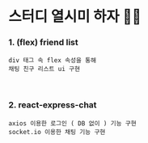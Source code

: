 # 스터디 열시미 하자 🙌🏻
 ### 1. (flex) friend list
```
div 태그 속 flex 속성을 통해 
채팅 친구 리스트 ui 구현
```
<br>

 ### 2. react-express-chat
```
axios 이용한 로그인 ( DB 없이 ) 기능 구현
socket.io 이용한 채팅 기능 구현
```
